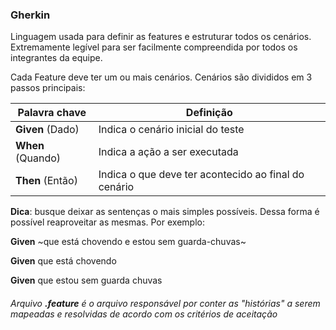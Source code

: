 ### Gherkin

Linguagem usada para definir as features e estruturar todos os cenários. Extremamente legível para ser facilmente compreendida por todos os integrantes da equipe.

Cada Feature deve ter um ou mais cenários. Cenários são divididos em 3 passos principais:

| Palavra chave   | Definição                                           |
|-----------------|-----------------------------------------------------|
|**Given** (Dado) | Indica o cenário inicial do teste                   |
|**When** (Quando)| Indica a ação a ser executada                       |
|**Then** (Então) | Indica o que deve ter acontecido ao final do cenário|

**Dica**: busque deixar as sentenças o mais simples possíveis. Dessa forma é possível reaproveitar as mesmas. Por exemplo:

   **Given** ~que está chovendo e estou sem guarda-chuvas~

   **Given** que está chovendo

   **Given** que estou sem guarda chuvas

###### Arquivo **.feature** é o arquivo responsável por conter as "histórias" a serem mapeadas e resolvidas de acordo com os critérios de aceitação
